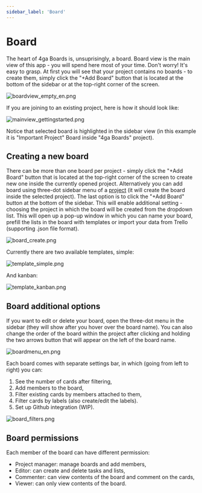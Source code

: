 ```yaml
---
sidebar_label: 'Board'
---
```


# Board
The heart of 4ga Boards is, unsuprisingly, a board. Board view is the main view of this app - you will spend here most of your time. Don't worry! It's easy to grasp. 
At first you will see that your project contains no boards - to create them, simply click the "+Add Board" button that is located at the bottom of the sidebar or at the top-right corner of the screen. 

![boardview_empty_en.png](/img/boardviewempty_en.png)

If you are joining to an existing project, here is how it should look like:

![mainview_gettingstarted.png](/img/mainviewgettingstarted_en.png)

Notice that selected board is highlighted in the sidebar view (in this example it is "Important Project" Board inside "4ga Boards" project).

## Creating a new board

There can be more than one board per project - simply click the "+Add Board" button that is located at the top-right corner of the screen to create new one inside the currently opened project. Alternatively you can add board using three-dot sidebar menu of a [project](./project) (it will create the board inside the selected project). The last option is to click the "+Add Board" button at the bottom of the sidebar. This will enable additional setting - choosing the project in which the board will be created from the dropdown list.
This will open up a pop-up window in which you can name your board, prefill the lists in the board with templates or import your data from Trello (supporting .json file format).

![board_create.png](/img/boardcreate_en.png)

Currently there are two available templates, simple:

![template_simple.png](/img/templatesimple_en.png)

And kanban:

![template_kanban.png](/img/templatekanban_en.png)


## Board additional options

If you want to edit or delete your board, open the three-dot menu in the sidebar (they will show after you hover over the board name). You can also change the order of the board within the project after clicking and holding the two arrows button that will appear on the left of the board name.

![boardmenu_en.png](/img/boardmenu_en.png)

Each board comes with separate settings bar, in which (going from left to right) you can:

1. See the number of cards after filtering,
2. Add members to the board, 
3. Filter existing cards by members attached to them,
4. Filter cards by labels (also create/edit the labels).
5. Set up Github integration (WIP).

![board_filters.png](/img/boardfilters_en.png)

## Board permissions
Each member of the board can have different permission:

- Project manager: manage boards and add members,
- Editor:  can create and delete tasks and lists,
- Commenter:  can view contents of the board and comment on the cards,
- Viewer: can only view contents of the board.


